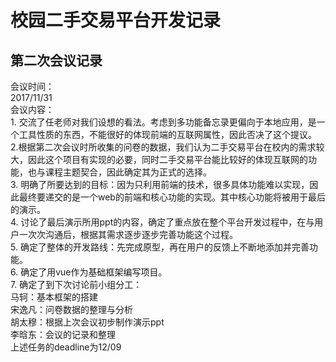 # 校园二手交易平台开发记录

## 第二次会议记录  
会议时间：  
    2017/11/31  
会议内容：  
    1. 交流了任老师对我们设想的看法。考虑到多功能备忘录更偏向于本地应用，是一个工具性质的东西，不能很好的体现前端的互联网属性，因此否决了这个提议。   
    2.根据第二次会议时所收集的问卷的数据，我们认为二手交易平台在校内的需求较大，因此这个项目有实现的必要，同时二手交易平台能比较好的体现互联网的功能，也与课程主题契合，因此确定其为正式的选择。  
    3. 明确了所要达到的目标：因为只利用前端的技术，很多具体功能难以实现，因此最终要递交的是一个web的前端和核心功能的实现。其中核心功能将被用于最后的演示。  
    4. 讨论了最后演示所用ppt的内容，确定了重点放在整个平台开发过程中，在与用户一次次沟通后，根据其需求逐步逐步完善功能这个过程。  
    5. 确定了整体的开发路线：先完成原型，再在用户的反馈上不断地添加并完善功能。  
    6. 确定了用vue作为基础框架编写项目。  
    7. 确定了到下次讨论前小组分工：  
        马轲：基本框架的搭建  
        宋逸凡：问卷数据的整理与分析  
        胡太穆：根据上次会议初步制作演示ppt  
        李晗东：会议的记录和整理  
        上述任务的deadline为12/09  
        